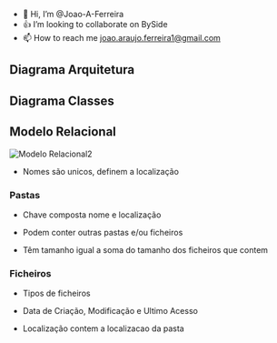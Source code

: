 - 👋 Hi, I’m @Joao-A-Ferreira
- :+1: I’m looking to collaborate on BySide
- 📫 How to reach me joao.araujo.ferreira1@gmail.com

<!---
Joao-A-Ferreira/Joao-A-Ferreira is a ✨ special ✨ repository because its `README.md` (this file) appears on your GitHub profile.
You can click the Preview link to take a look at your changes.
--->
## Diagrama Arquitetura

## Diagrama Classes

## Modelo Relacional
![Modelo Relacional2](https://user-images.githubusercontent.com/101523889/158077556-407d8329-b34f-4a6f-9c07-2f2014253fba.png)

 - Nomes são unicos, definem a localização <br>

### Pastas <br>

 - Chave composta nome e localização <br>
 
 - Podem conter outras pastas e/ou ficheiros <br>
 
 - Têm tamanho igual a soma do tamanho dos ficheiros que contem <br>
 
### Ficheiros <br>

 - Tipos de ficheiros <br>

 - Data de Criação, Modificação e Ultimo Acesso <br>
 
 - Localização contem a localizacao da pasta <br>

